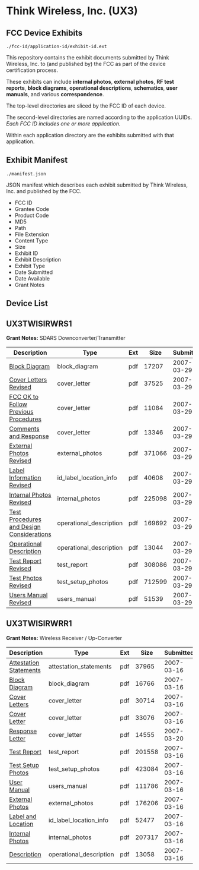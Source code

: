 # Think Wireless, Inc. (UX3)
## FCC Device Exhibits

```
./fcc-id/application-id/exhibit-id.ext
```

This repository contains the exhibit documents submitted by Think Wireless, Inc. to (and published by) the FCC as part of the device certification process.

These exhibits can include **internal photos**, **external photos**, **RF test reports**, **block diagrams**, **operational descriptions**, **schematics**, **user manuals**, and various **correspondence**.

The top-level directories are sliced by the FCC ID of each device.

The second-level directories are named according to the application UUIDs. *Each FCC ID includes one or more application.*

Within each application directory are the exhibits submitted with that application. 

## Exhibit Manifest

```
./manifest.json
```

JSON manifest which describes each exhibit submitted by Think Wireless, Inc. and published by the FCC.

- FCC ID
- Grantee Code
- Product Code
- MD5
- Path
- File Extension
- Content Type
- Size
- Exhibit ID
- Exhibit Description
- Exhibit Type
- Date Submitted
- Date Available
- Grant Notes

## Device List
## UX3TWISIRWRS1
**Grant Notes:** SDARS Downconverter/Transmitter

| Description | Type | Ext | Size | Submitted | Available |
| ----------- | ---- | --- | ---- | --------- | --------- |
| [Block Diagram](UX3TWISIRWRS1/a42fe63f6bd925c82ae726ea69e46337/774263.pdf) | block_diagram | pdf | 17207 | 2007-03-29 | 2007-03-29 |
| [Cover Letters Revised](UX3TWISIRWRS1/a42fe63f6bd925c82ae726ea69e46337/774260.pdf) | cover_letter | pdf | 37525 | 2007-03-29 | 2007-03-29 |
| [FCC OK to Follow Previous Procedures](UX3TWISIRWRS1/a42fe63f6bd925c82ae726ea69e46337/774262.pdf) | cover_letter | pdf | 11084 | 2007-03-29 | 2007-03-29 |
| [Comments and Response](UX3TWISIRWRS1/a42fe63f6bd925c82ae726ea69e46337/774264.pdf) | cover_letter | pdf | 13346 | 2007-03-29 | 2007-03-29 |
| [External Photos Revised](UX3TWISIRWRS1/a42fe63f6bd925c82ae726ea69e46337/774265.pdf) | external_photos | pdf | 371066 | 2007-03-29 | 2007-03-29 |
| [Label Information Revised](UX3TWISIRWRS1/a42fe63f6bd925c82ae726ea69e46337/774268.pdf) | id_label_location_info | pdf | 40608 | 2007-03-29 | 2007-03-29 |
| [Internal Photos Revised](UX3TWISIRWRS1/a42fe63f6bd925c82ae726ea69e46337/774266.pdf) | internal_photos | pdf | 225098 | 2007-03-29 | 2007-03-29 |
| [Test Procedures and Design Considerations](UX3TWISIRWRS1/a42fe63f6bd925c82ae726ea69e46337/774261.pdf) | operational_description | pdf | 169692 | 2007-03-29 | 2007-03-29 |
| [Operational Description](UX3TWISIRWRS1/a42fe63f6bd925c82ae726ea69e46337/774269.pdf) | operational_description | pdf | 13044 | 2007-03-29 | 2007-03-29 |
| [Test Report Revised](UX3TWISIRWRS1/a42fe63f6bd925c82ae726ea69e46337/774272.pdf) | test_report | pdf | 308086 | 2007-03-29 | 2007-03-29 |
| [Test Photos Revised](UX3TWISIRWRS1/a42fe63f6bd925c82ae726ea69e46337/774273.pdf) | test_setup_photos | pdf | 712599 | 2007-03-29 | 2007-03-29 |
| [Users Manual Revised](UX3TWISIRWRS1/a42fe63f6bd925c82ae726ea69e46337/774274.pdf) | users_manual | pdf | 51539 | 2007-03-29 | 2007-03-29 |
## UX3TWISIRWRR1
**Grant Notes:** Wireless Receiver / Up-Converter

| Description | Type | Ext | Size | Submitted | Available |
| ----------- | ---- | --- | ---- | --------- | --------- |
| [Attestation Statements](UX3TWISIRWRR1/cec51468c98c3f6a783dec9762226b1e/769288.pdf) | attestation_statements | pdf | 37965 | 2007-03-16 | 2007-03-20 |
| [Block Diagram](UX3TWISIRWRR1/cec51468c98c3f6a783dec9762226b1e/769290.pdf) | block_diagram | pdf | 16766 | 2007-03-16 | 2007-03-20 |
| [Cover Letters](UX3TWISIRWRR1/cec51468c98c3f6a783dec9762226b1e/769287.pdf) | cover_letter | pdf | 30714 | 2007-03-16 | 2007-03-20 |
| [Cover Letter](UX3TWISIRWRR1/cec51468c98c3f6a783dec9762226b1e/769289.pdf) | cover_letter | pdf | 33076 | 2007-03-16 | 2007-03-20 |
| [Response Letter](UX3TWISIRWRR1/cec51468c98c3f6a783dec9762226b1e/770603.pdf) | cover_letter | pdf | 14555 | 2007-03-20 | 2007-03-20 |
| [Test Report](UX3TWISIRWRR1/cec51468c98c3f6a783dec9762226b1e/769298.pdf) | test_report | pdf | 201558 | 2007-03-16 | 2007-03-20 |
| [Test Setup Photos](UX3TWISIRWRR1/cec51468c98c3f6a783dec9762226b1e/769299.pdf) | test_setup_photos | pdf | 423084 | 2007-03-16 | 2007-03-20 |
| [User Manual](UX3TWISIRWRR1/cec51468c98c3f6a783dec9762226b1e/769318.pdf) | users_manual | pdf | 111786 | 2007-03-16 | 2007-03-20 |
| [External Photos](UX3TWISIRWRR1/cec51468c98c3f6a783dec9762226b1e/769291.pdf) | external_photos | pdf | 176206 | 2007-03-16 | 2007-03-20 |
| [Label and Location](UX3TWISIRWRR1/cec51468c98c3f6a783dec9762226b1e/769294.pdf) | id_label_location_info | pdf | 52477 | 2007-03-16 | 2007-03-20 |
| [Internal Photos](UX3TWISIRWRR1/cec51468c98c3f6a783dec9762226b1e/769293.pdf) | internal_photos | pdf | 207317 | 2007-03-16 | 2007-03-20 |
| [Description](UX3TWISIRWRR1/cec51468c98c3f6a783dec9762226b1e/769295.pdf) | operational_description | pdf | 13058 | 2007-03-16 | 2007-03-20 |

